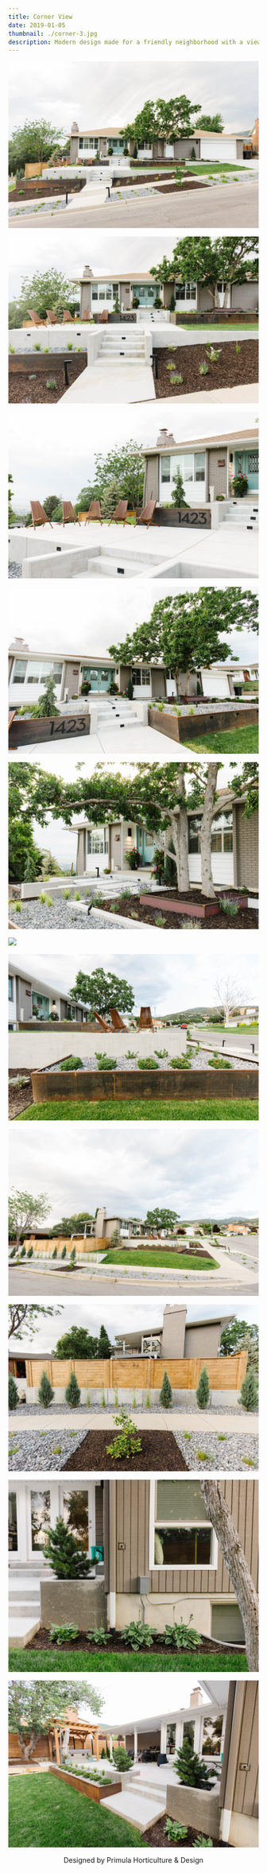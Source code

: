 ```yaml
---
title: Corner View
date: 2019-01-05
thumbnail: ./corner-3.jpg
description: Modern design made for a friendly neighborhood with a view.
---
```


<div class="kg-card kg-image-card kg-width-wide">

![](./corner-1.jpg)

</div>
<div class="kg-card kg-image-card kg-width-wide">

![](./corner-2.jpg)

</div>
<div class="kg-card kg-image-card kg-width-wide">

![](./corner-3.jpg)

</div>
<div class="kg-card kg-image-card kg-width-wide">

![](./corner-4.jpg)

</div>
<div class="kg-card kg-image-card kg-width-wide">

![](./corner-5.jpg)

</div>
<div class="kg-card kg-image-card kg-width-wide">

![](./corner-6.jpg)

</div>
<div class="kg-card kg-image-card kg-width-wide">

![](./corner-7.jpg)

</div>
<div class="kg-card kg-image-card kg-width-wide">

![](./corner-8.jpg)

</div>
<div class="kg-card kg-image-card kg-width-wide">

![](./corner-9.jpg)

</div>
<div class="kg-card kg-image-card kg-width-wide">

![](./corner-10.jpg)

</div>
<div class="kg-card kg-image-card kg-width-wide">

![](./corner-11.jpg)

</div>

<div style="text-align: center;">
Designed by Primula Horticulture & Design
</div>
